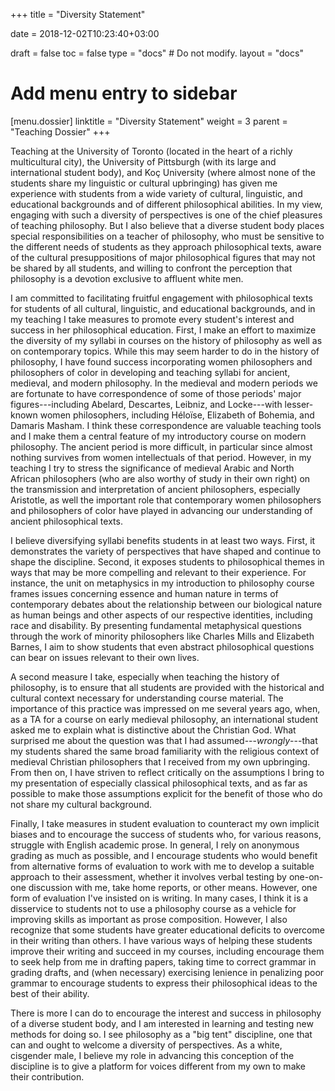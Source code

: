 +++
title = "Diversity Statement"

date = 2018-12-02T10:23:40+03:00

draft = false
toc = false
type = "docs"  # Do not modify.
layout = "docs"

# Add menu entry to sidebar
[menu.dossier]
  linktitle = "Diversity Statement"
  weight = 3
  parent = "Teaching Dossier"
+++

Teaching at the University of Toronto (located in the heart of a richly
multicultural city), the University of Pittsburgh (with its large and
international student body), and Koç University (where almost none of
the students share my linguistic or cultural upbringing) has given me
experience with students from a wide variety of cultural, linguistic,
and educational backgrounds and of different philosophical abilities. In
my view, engaging with such a diversity of perspectives is one of the
chief pleasures of teaching philosophy. But I also believe that a
diverse student body places special responsibilities on a teacher of
philosophy, who must be sensitive to the different needs of students as
they approach philosophical texts, aware of the cultural presuppositions
of major philosophical figures that may not be shared by all students,
and willing to confront the perception that philosophy is a devotion
exclusive to affluent white men.

I am committed to facilitating fruitful engagement with philosophical
texts for students of all cultural, linguistic, and educational
backgrounds, and in my teaching I take measures to promote every
student's interest and success in her philosophical education. First, I
make an effort to maximize the diversity of my syllabi in courses on the
history of philosophy as well as on contemporary topics. While this may
seem harder to do in the history of philosophy, I have found success
incorporating women philosophers and philosophers of color in developing
and teaching syllabi for ancient, medieval, and modern philosophy. In
the medieval and modern periods we are fortunate to have correspondence
of some of those periods' major figures---including Abelard, Descartes,
Leibniz, and Locke---with lesser-known women philosophers, including
Héloïse, Elizabeth of Bohemia, and Damaris Masham. I think these
correspondence are valuable teaching tools and I make them a central
feature of my introductory course on modern philosophy. The ancient
period is more difficult, in particular since almost nothing survives
from women intellectuals of that period. However, in my teaching I try
to stress the significance of medieval Arabic and North African
philosophers (who are also worthy of study in their own right) on the
transmission and interpretation of ancient philosophers, especially
Aristotle, as well the important role that contemporary women
philosophers and philosophers of color have played in advancing our
understanding of ancient philosophical texts.

I believe diversifying syllabi benefits students in at least two ways.
First, it demonstrates the variety of perspectives that have shaped and
continue to shape the discipline. Second, it exposes students to
philosophical themes in ways that may be more compelling and relevant to
their experience. For instance, the unit on metaphysics in my
introduction to philosophy course frames issues concerning essence and
human nature in terms of contemporary debates about the relationship
between our biological nature as human beings and other aspects of our
respective identities, including race and disability. By presenting
fundamental metaphysical questions through the work of minority
philosophers like Charles Mills and Elizabeth Barnes, I aim to show
students that even abstract philosophical questions can bear on issues
relevant to their own lives.

A second measure I take, especially when teaching the history of
philosophy, is to ensure that all students are provided with the
historical and cultural context necessary for understanding course
material. The importance of this practice was impressed on me several
years ago, when, as a TA for a course on early medieval philosophy, an
international student asked me to explain what is distinctive about the
Christian God. What surprised me about the question was that I had
assumed---*wrongly*---that my students shared the same broad familiarity
with the religious context of medieval Christian philosophers that I
received from my own upbringing. From then on, I have striven to reflect
critically on the assumptions I bring to my presentation of especially
classical philosophical texts, and as far as possible to make those
assumptions explicit for the benefit of those who do not share my
cultural background.

Finally, I take measures in student evaluation to counteract my own
implicit biases and to encourage the success of students who, for
various reasons, struggle with English academic prose. In general, I
rely on anonymous grading as much as possible, and I encourage students
who would benefit from alternative forms of evaluation to work with me
to develop a suitable approach to their assessment, whether it involves
verbal testing by one-on-one discussion with me, take home reports, or
other means. However, one form of evaluation I've insisted on is
writing. In many cases, I think it is a disservice to students not to
use a philosophy course as a vehicle for improving skills as important
as prose composition. However, I also recognize that some students have
greater educational deficits to overcome in their writing than others. I
have various ways of helping these students improve their writing and
succeed in my courses, including encourage them to seek help from me in
drafting papers, taking time to correct grammar in grading drafts, and
(when necessary) exercising lenience in penalizing poor grammar to
encourage students to express their philosophical ideas to the best of
their ability.

There is more I can do to encourage the interest and success in
philosophy of a diverse student body, and I am interested in learning
and testing new methods for doing so. I see philosophy as a "big tent"
discipline, one that can and ought to welcome a diversity of
perspectives. As a white, cisgender male, I believe my role in advancing
this conception of the discipline is to give a platform for voices
different from my own to make their contribution.
